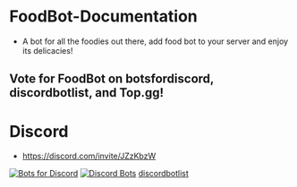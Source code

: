 # FoodBot-Documentation
  * A bot for all the foodies out there, add food bot to your server and enjoy its delicacies!
## Vote for FoodBot on botsfordiscord, discordbotlist, and Top.gg!

# Discord
  * https://discord.com/invite/JZzKbzW

[![Bots for Discord](https://botsfordiscord.com/api/bot/730899590869680228/widget)](https://botsfordiscord.com/bots/730899590869680228) [![Discord Bots](https://top.gg/api/widget/730899590869680228.svg)](https://top.gg/bot/730899590869680228) [discordbotlist](https://discord.ly/foodbot)
